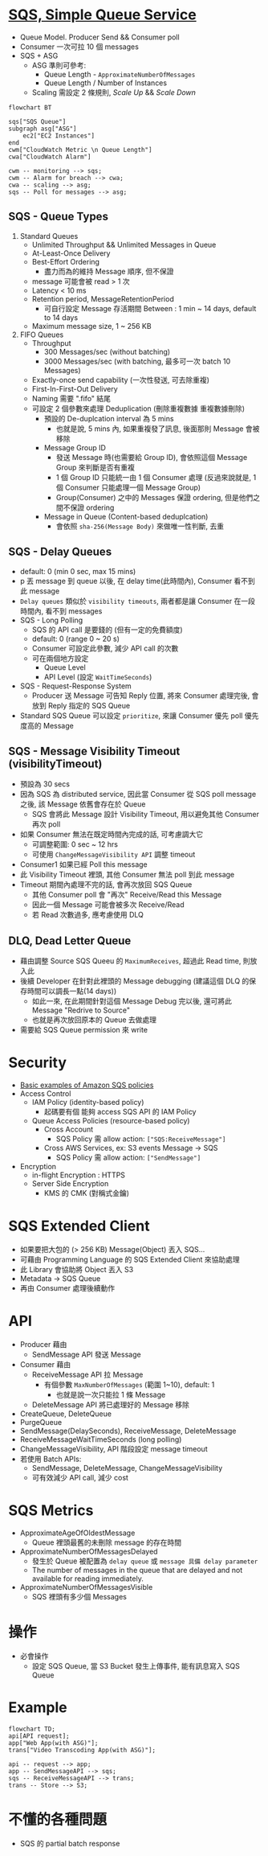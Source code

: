 
# [SQS, Simple Queue Service](https://docs.aws.amazon.com/AWSSimpleQueueService/latest/SQSDeveloperGuide/welcome.html)

- Queue Model. Producer Send && Consumer poll
- Consumer 一次可拉 10 個 messages
- SQS + ASG
    - ASG 準則可參考:
        - Queue Length - `ApproximateNumberOfMessages`
        - Queue Length / Number of Instances
    - Scaling 需設定 2 條規則, *Scale Up* && *Scale Down*

```mermaid
flowchart BT

sqs["SQS Queue"]
subgraph asg["ASG"]
    ec2["EC2 Instances"]
end
cwm["CloudWatch Metric \n Queue Length"]
cwa["CloudWatch Alarm"]

cwm -- monitoring --> sqs;
cwm -- Alarm for breach --> cwa;
cwa -- scaling --> asg;
sqs -- Poll for messages --> asg;
```


## SQS - Queue Types

1. Standard Queues
    - Unlimited Throughput && Unlimited Messages in Queue
    - At-Least-Once Delivery
    - Best-Effort Ordering
        - 盡力而為的維持 Message 順序, 但不保證
    - message 可能會被 read > 1 次
    - Latency < 10 ms
    - Retention period, MessageRetentionPeriod
        - 可自行設定 Message 存活期間 Between : 1 min ~ 14 days, default to 14 days
    - Maximum message size, 1 ~ 256 KB
2. FIFO Queues
    - Throughput
        - 300 Messages/sec (without batching)
        - 3000 Messages/sec (with batching, 最多可一次 batch 10 Messages)
    - Exactly-once send capability (一次性發送, 可去除重複)
    - First-In-First-Out Delivery
    - Naming 需要 ".fifo" 結尾
    - 可設定 2 個參數來處理 Deduplication (刪除重複數據 重複數據刪除)
        - 預設的 De-duplcation interval 為 5 mins
            - 也就是說, 5 mins 內, 如果重複發了訊息, 後面那則 Message 會被移除
        - Message Group ID
            - 發送 Message 時(也需要給 Group ID), 會依照這個 Message Group 來判斷是否有重複
            - 1 個 Group ID 只能統一由 1 個 Consumer 處理 (反過來說就是, 1 個 Consumer 只能處理一個 Message Group)
            - Group(Consumer) 之中的 Messages 保證 ordering, 但是他們之間不保證 ordering
        - Message in Queue (Content-based deduplcation)
            - 會依照 `sha-256(Message Body)` 來做唯一性判斷, 去重


## SQS - Delay Queues

- default: 0 (min 0 sec, max 15 mins)
- p 丟 message 到 queue 以後, 在 delay time(此時間內), Consumer 看不到此 message
- `Delay queues` 類似於 `visibility timeouts`, 兩者都是讓 Consumer 在一段時間內, 看不到 messages
- SQS - Long Polling
    - SQS 的 API call 是要錢的 (但有一定的免費額度)
    - default: 0 (range 0 ~ 20 s)
    - Consumer 可設定此參數, 減少 API call 的次數
    - 可在兩個地方設定
        - Queue Level
        - API Level (設定 `WaitTimeSeconds`)
- SQS - Request-Response System
    - Producer 送 Message 可告知 Reply 位置, 將來 Consumer 處理完後, 會放到 Reply 指定的 SQS Queue
- Standard SQS Queue 可以設定 `prioritize`, 來讓 Consumer 優先 poll 優先度高的 Message


## SQS - Message Visibility Timeout (visibilityTimeout)

- 預設為 30 secs
- 因為 SQS 為 distributed service, 因此當 Consumer 從 SQS poll message 之後, 該 Message 依舊會存在於 Queue
    - SQS 會將此 Message 設計 Visibility Timeout, 用以避免其他 Consumer 再次 poll
- 如果 Consumer 無法在既定時間內完成的話, 可考慮調大它
    - 可調整範圍: 0 sec ~ 12 hrs
    - 可使用 `ChangeMessageVisibility API` 調整 timeout
- Consumer1 如果已經 Poll this message
- 此 Visibility Timeout 裡頭, 其他 Consumer 無法 poll 到此 message
- Timeout 期間內處理不完的話, 會再次放回 SQS Queue
    - 其他 Consumer poll 會 "再次" Receive/Read this Message
    - 因此一個 Message 可能會被多次 Receive/Read
    - 若 Read 次數過多, 應考慮使用 DLQ


## DLQ, Dead Letter Queue

- 藉由調整 Source SQS Queeu 的 `MaximumReceives`, 超過此 Read time, 則放入此
- 後續 Developer 在針對此裡頭的 Message debugging (建議這個 DLQ 的保存時間可以調長一點(14 days))
    - 如此一來, 在此期間針對這個 Message Debug 完以後, 還可將此 Message "Redrive to Source"
    - 也就是再次放回原本的 Queue 去做處理
- 需要給 SQS Queue permission 來 write


# Security

- [Basic examples of Amazon SQS policies](https://docs.aws.amazon.com/AWSSimpleQueueService/latest/SQSDeveloperGuide/sqs-basic-examples-of-sqs-policies.html)
- Access Control
    - IAM Policy (identity-based policy)
        - 起碼要有個 能夠 access SQS API 的 IAM Policy
    - Queue Access Policies (resource-based policy)
        - Cross Account
            - SQS Policy 需 allow action: `["SQS:ReceiveMessage"]`
        - Cross AWS Services, ex: S3 events Message -> SQS
            - SQS Policy 需 allow action: `["SendMessage"]`
- Encryption
    - in-flight Encryption   : HTTPS
    - Server Side Encryption
        - KMS 的 CMK (對稱式金鑰)


# SQS Extended Client

- 如果要把大包的 (> 256 KB) Message(Object) 丟入 SQS...
- 可藉由 Programming Language 的 SQS Extended Client 來協助處理
- 此 Library 會協助將 Object 丟入 S3
- Metadata -> SQS Queue
- 再由 Consumer 處理後續動作


# API

- Producer 藉由 
    - SendMessage API 發送 Message
- Consumer 藉由 
    - ReceiveMessage API 拉 Message
        - 有個參數 `MaxNumberOfMessages` (範圍 1~10), default: 1
            - 也就是說一次只能拉 1 條 Message
    - DeleteMessage API 將已處理好的 Message 移除
- CreateQueue, DeleteQueue
- PurgeQueue
- SendMessage(DelaySeconds), ReceiveMessage, DeleteMessage
- ReceiveMessageWaitTimeSeconds (long polling)
- ChangeMessageVisibility, API 階段設定 message timeout
- 若使用 Batch APIs:
    - SendMessage, DeleteMessage, ChangeMessageVisibility
    - 可有效減少 API call, 減少 cost


# SQS Metrics

- ApproximateAgeOfOldestMessage
    - Queue 裡頭最舊的未刪除 message 的存在時間
- ApproximateNumberOfMessagesDelayed
    - 發生於 Queue 被配置為 `delay queue` 或 `message 具備 delay parameter`
    - The number of messages in the queue that are delayed and not available for reading immediately.
- ApproximateNumberOfMessagesVisible
    - SQS 裡頭有多少個 Messages


# 操作

- 必會操作
    - 設定 SQS Queue, 當 S3 Bucket 發生上傳事件, 能有訊息寫入 SQS Queue


# Example

```mermaid
flowchart TD;
api[API request];
app["Web App(with ASG)"];
trans["Video Transcoding App(with ASG)"];

api -- request --> app;
app -- SendMessageAPI --> sqs;
sqs -- ReceiveMessageAPI --> trans;
trans -- Store --> S3;
```


# 不懂的各種問題

- SQS 的 partial batch response
